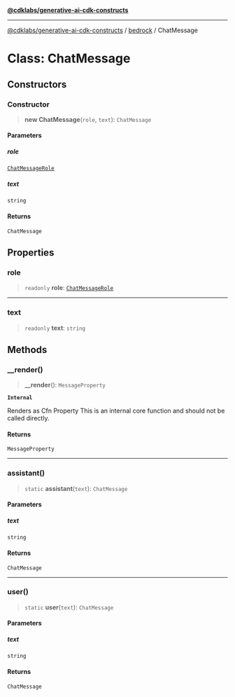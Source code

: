 [**@cdklabs/generative-ai-cdk-constructs**](../../../../README.md)

***

[@cdklabs/generative-ai-cdk-constructs](../../../../README.md) / [bedrock](../README.md) / ChatMessage

# Class: ChatMessage

## Constructors

### Constructor

> **new ChatMessage**(`role`, `text`): `ChatMessage`

#### Parameters

##### role

[`ChatMessageRole`](../enumerations/ChatMessageRole.md)

##### text

`string`

#### Returns

`ChatMessage`

## Properties

### role

> `readonly` **role**: [`ChatMessageRole`](../enumerations/ChatMessageRole.md)

***

### text

> `readonly` **text**: `string`

## Methods

### \_\_render()

> **\_\_render**(): `MessageProperty`

**`Internal`**

Renders as Cfn Property
 This is an internal core function and should not be called directly.

#### Returns

`MessageProperty`

***

### assistant()

> `static` **assistant**(`text`): `ChatMessage`

#### Parameters

##### text

`string`

#### Returns

`ChatMessage`

***

### user()

> `static` **user**(`text`): `ChatMessage`

#### Parameters

##### text

`string`

#### Returns

`ChatMessage`
